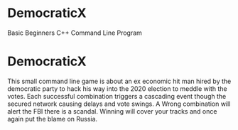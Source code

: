# DemocraticX

Basic Beginners C++ Command Line Program 

# DemocraticX 

 This small command line game is about an ex economic hit man hired by the democratic party to hack his way into the 2020 election to meddle with the votes. 
 Each successful combination triggers a cascading event though the secured network causing delays and vote swings. 
 A Wrong combination will alert the FBI there is a scandal. Winning will cover your tracks and once again put the blame on Russia.
